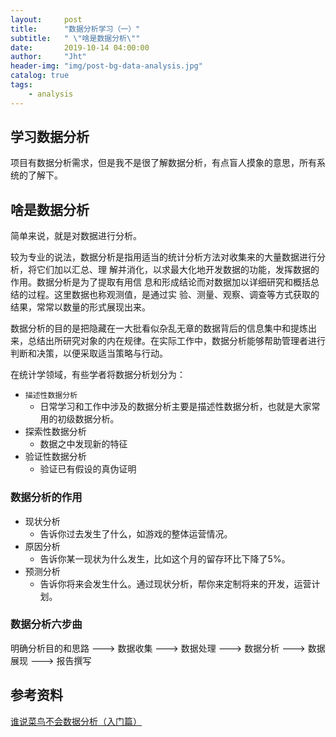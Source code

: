 ```yaml
---
layout:     post
title:      "数据分析学习（一）"
subtitle:   " \"啥是数据分析\""
date:       2019-10-14 04:00:00
author:     "Jht"
header-img: "img/post-bg-data-analysis.jpg"
catalog: true
tags:
    - analysis
---
```


## 学习数据分析

项目有数据分析需求，但是我不是很了解数据分析，有点盲人摸象的意思，所有系统的了解下。

## 啥是数据分析

简单来说，就是对数据进行分析。

较为专业的说法，数据分析是指用适当的统计分析方法对收集来的大量数据进行分析，将它们加以汇总、理 解并消化，以求最大化地开发数据的功能，发挥数据的作用。数据分析是为了提取有用信 息和形成结论而对数据加以详细研究和概括总结的过程。这里数据也称观测值，是通过实 验、测量、观察、调查等方式获取的结果，常常以数量的形式展现出来。

数据分析的目的是把隐藏在一大批看似杂乱无章的数据背后的信息集中和提炼出来，总结出所研究对象的内在规律。在实际工作中，数据分析能够帮助管理者进行判断和决策，以便采取适当策略与行动。

在统计学领域，有些学者将数据分析划分为：
- `描述性数据分析`
  - 日常学习和工作中涉及的数据分析主要是描述性数据分析，也就是大家常用的初级数据分析。
- 探索性数据分析
  - 数据之中发现新的特征 
- 验证性数据分析
  - 验证已有假设的真伪证明
  
### 数据分析的作用

- 现状分析
  - 告诉你过去发生了什么，如游戏的整体运营情况。
- 原因分析
  - 告诉你某一现状为什么发生，比如这个月的留存环比下降了5%。
- 预测分析
  - 告诉你将来会发生什么。通过现状分析，帮你来定制将来的开发，运营计划。

### 数据分析六步曲

明确分析目的和思路 ---> 数据收集 ---> 数据处理 ---> 数据分析 ---> 数据展现 ---> 报告撰写

## 参考资料

[谁说菜鸟不会数据分析（入门篇）](https://baike.baidu.com/item/%E8%B0%81%E8%AF%B4%E8%8F%9C%E9%B8%9F%E4%B8%8D%E4%BC%9A%E6%95%B0%E6%8D%AE%E5%88%86%E6%9E%90%EF%BC%88%E5%85%A5%E9%97%A8%E7%AF%87%EF%BC%89/7220374?fr=aladdin)
